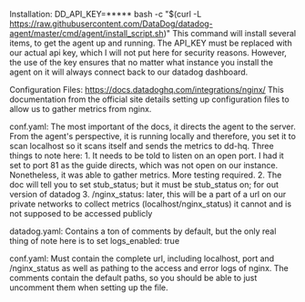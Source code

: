 Installation:
DD_API_KEY=***** bash -c "$(curl -L https://raw.githubusercontent.com/DataDog/datadog-agent/master/cmd/agent/install_script.sh)"
This command will install several items, to get the agent up and running.
The API_KEY must be replaced with our actual api key, which I will not put here
for security reasons. However, the use of the key ensures that no matter what 
instance you install the agent on it will always connect back to our 
datadog dashboard.

Configuration Files:
https://docs.datadoghq.com/integrations/nginx/
This documentation from the official site details setting up configuration files
to allow us to gather metrics from nginx.

conf.yaml:
The most important of the docs, it directs the agent to the server. From the 
agent's perspective, it is running locally and therefore, you set it to scan
localhost so it scans itself and sends the metrics to dd-hq. 
Three things to note here: 
	1. It needs to be told to listen on an open port. I had it set to port 81 as 
	the guide directs, which was not open on our instance. Nonetheless, it was
	able to gather metrics. More testing required.
	2. The doc will tell you to set stub_status; but it must be stub_status on;
	for out version of datadog
	3. /nginx_status: later, this will be a part of a url on our private networks
	to collect metrics (localhost/nginx_status) it cannot and is not supposed
	to be accessed publicly

datadog.yaml:
Contains a ton of comments by default, but the only real thing of note here is 
to set logs_enabled: true

conf.yaml:
Must contain the complete url, including localhost, port and /nginx_status as
well as pathing to the access and error logs of nginx. The comments contain
the default paths, so you should be able to just uncomment them when setting
up the file.